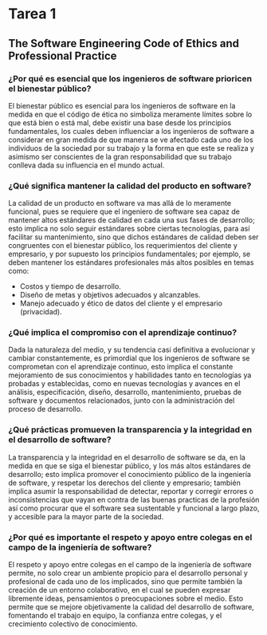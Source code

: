 # Tarea 1

## The Software Engineering Code of Ethics and Professional Practice

### ¿Por qué es esencial que los ingenieros de software prioricen el bienestar público?

El bienestar público es esencial para los ingenieros de software en la medida en que el código de ética no simboliza meramente límites sobre lo que está bien o está mal, debe existir una base desde los principios fundamentales, los cuales deben influenciar a los ingenieros de software a considerar en gran medida de que manera se ve afectado cada uno de los individuos de la sociedad por su trabajo y la forma en que este se realiza y asimismo ser conscientes de la gran responsabilidad que su trabajo conlleva dada su influencia en el mundo actual.

### ¿Qué significa mantener la calidad del producto en software?

La calidad de un producto en software va mas allá de lo meramente funcional, pues se requiere que el ingeniero de software sea capaz de mantener altos estándares de calidad en cada una sus fases de desarrollo; esto implica no solo seguir estándares sobre ciertas tecnologías, para así facilitar su mantenimiento, sino que dichos estándares de calidad deben ser congruentes con el bienestar público, los requerimientos del cliente y empresario, y por supuesto los principios fundamentales; por ejemplo, se deben mantener los estándares profesionales más altos posibles en temas como:

- Costos y tiempo de desarrollo.
- Diseño de metas y objetivos adecuados y alcanzables.
- Manejo adecuado y ético de datos del cliente y el empresario (privacidad).

### ¿Qué implica el compromiso con el aprendizaje continuo?

Dada la naturaleza del medio, y su tendencia casi definitiva a evolucionar y cambiar constantemente, es primordial que los ingenieros de software se comprometan con el aprendizaje continuo, esto implica el constante mejoramiento de sus conocimientos y habilidades tanto en tecnologías ya probadas y establecidas, como en nuevas tecnologías y avances en el análisis, especificación, diseño, desarrollo, mantenimiento, pruebas de software y documentos relacionados, junto con la administración del proceso de desarrollo.

### ¿Qué prácticas promueven la transparencia y la integridad en el desarrollo de software?

La transparencia y la integridad en el desarrollo de software se da, en la medida en que se siga el bienestar público, y los más altos estándares de desarrollo; esto implica promover el conocimiento público de la ingeniería de software, y respetar los derechos del cliente y empresario; también implica asumir la responsabilidad de detectar, reportar y corregir errores o inconsistencias que vayan en contra de las buenas practicas de la profesión así como procurar que el software sea sustentable y funcional a largo plazo, y accesible para la mayor parte de la sociedad.

### ¿Por qué es importante el respeto y apoyo entre colegas en el campo de la ingeniería de software?

El respeto y apoyo entre colegas en el campo de la ingeniería de software permite, no solo crear un ambiente propicio para el desarrollo personal y profesional de cada uno de los implicados, sino que permite también la creación de un entorno colaborativo, en el cual se pueden expresar libremente ideas, pensamientos o preocupaciones sobre el medio. Esto permite que se mejore objetivamente la calidad del desarrollo de software, fomentando el trabajo en equipo, la confianza entre colegas, y el crecimiento colectivo de conocimiento.
